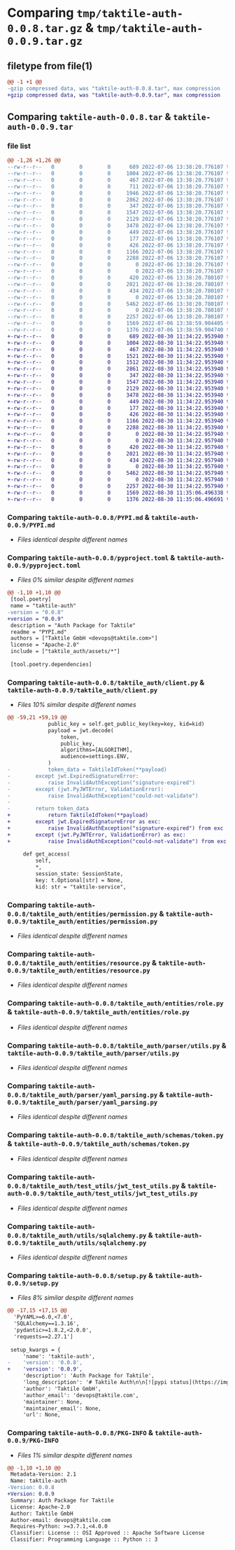 # Comparing `tmp/taktile-auth-0.0.8.tar.gz` & `tmp/taktile-auth-0.0.9.tar.gz`

## filetype from file(1)

```diff
@@ -1 +1 @@
-gzip compressed data, was "taktile-auth-0.0.8.tar", max compression
+gzip compressed data, was "taktile-auth-0.0.9.tar", max compression
```

## Comparing `taktile-auth-0.0.8.tar` & `taktile-auth-0.0.9.tar`

### file list

```diff
@@ -1,26 +1,26 @@
--rw-r--r--   0        0        0      689 2022-07-06 13:38:20.776107 taktile-auth-0.0.8/PYPI.md
--rw-r--r--   0        0        0     1004 2022-07-06 13:38:20.776107 taktile-auth-0.0.8/pyproject.toml
--rw-r--r--   0        0        0      467 2022-07-06 13:38:20.776107 taktile-auth-0.0.8/taktile_auth/__init__.py
--rw-r--r--   0        0        0      711 2022-07-06 13:38:20.776107 taktile-auth-0.0.8/taktile_auth/assets/resources.yaml
--rw-r--r--   0        0        0     1946 2022-07-06 13:38:20.776107 taktile-auth-0.0.8/taktile_auth/assets/roles.yaml
--rw-r--r--   0        0        0     2862 2022-07-06 13:38:20.776107 taktile-auth-0.0.8/taktile_auth/client.py
--rw-r--r--   0        0        0      347 2022-07-06 13:38:20.776107 taktile-auth-0.0.8/taktile_auth/entities/__init__.py
--rw-r--r--   0        0        0     1547 2022-07-06 13:38:20.776107 taktile-auth-0.0.8/taktile_auth/entities/permission.py
--rw-r--r--   0        0        0     2129 2022-07-06 13:38:20.776107 taktile-auth-0.0.8/taktile_auth/entities/resource.py
--rw-r--r--   0        0        0     3478 2022-07-06 13:38:20.776107 taktile-auth-0.0.8/taktile_auth/entities/role.py
--rw-r--r--   0        0        0      449 2022-07-06 13:38:20.776107 taktile-auth-0.0.8/taktile_auth/enums.py
--rw-r--r--   0        0        0      177 2022-07-06 13:38:20.776107 taktile-auth-0.0.8/taktile_auth/exceptions.py
--rw-r--r--   0        0        0      426 2022-07-06 13:38:20.776107 taktile-auth-0.0.8/taktile_auth/parser/__init__.py
--rw-r--r--   0        0        0     1166 2022-07-06 13:38:20.776107 taktile-auth-0.0.8/taktile_auth/parser/utils.py
--rw-r--r--   0        0        0     2288 2022-07-06 13:38:20.776107 taktile-auth-0.0.8/taktile_auth/parser/yaml_parsing.py
--rw-r--r--   0        0        0        0 2022-07-06 13:38:20.776107 taktile-auth-0.0.8/taktile_auth/py.typed
--rw-r--r--   0        0        0        0 2022-07-06 13:38:20.776107 taktile-auth-0.0.8/taktile_auth/schemas/__init__.py
--rw-r--r--   0        0        0      420 2022-07-06 13:38:20.780107 taktile-auth-0.0.8/taktile_auth/schemas/session.py
--rw-r--r--   0        0        0     2021 2022-07-06 13:38:20.780107 taktile-auth-0.0.8/taktile_auth/schemas/token.py
--rw-r--r--   0        0        0      434 2022-07-06 13:38:20.780107 taktile-auth-0.0.8/taktile_auth/settings.py
--rw-r--r--   0        0        0        0 2022-07-06 13:38:20.780107 taktile-auth-0.0.8/taktile_auth/test_utils/__init__.py
--rw-r--r--   0        0        0     5462 2022-07-06 13:38:20.780107 taktile-auth-0.0.8/taktile_auth/test_utils/jwt_test_utils.py
--rw-r--r--   0        0        0        0 2022-07-06 13:38:20.780107 taktile-auth-0.0.8/taktile_auth/utils/__init__.py
--rw-r--r--   0        0        0     2257 2022-07-06 13:38:20.780107 taktile-auth-0.0.8/taktile_auth/utils/sqlalchemy.py
--rw-r--r--   0        0        0     1569 2022-07-06 13:38:59.904405 taktile-auth-0.0.8/setup.py
--rw-r--r--   0        0        0     1376 2022-07-06 13:38:59.904740 taktile-auth-0.0.8/PKG-INFO
+-rw-r--r--   0        0        0      689 2022-08-30 11:34:22.953940 taktile-auth-0.0.9/PYPI.md
+-rw-r--r--   0        0        0     1004 2022-08-30 11:34:22.953940 taktile-auth-0.0.9/pyproject.toml
+-rw-r--r--   0        0        0      467 2022-08-30 11:34:22.953940 taktile-auth-0.0.9/taktile_auth/__init__.py
+-rw-r--r--   0        0        0     1521 2022-08-30 11:34:22.953940 taktile-auth-0.0.9/taktile_auth/assets/resources.yaml
+-rw-r--r--   0        0        0     1512 2022-08-30 11:34:22.953940 taktile-auth-0.0.9/taktile_auth/assets/roles.yaml
+-rw-r--r--   0        0        0     2861 2022-08-30 11:34:22.953940 taktile-auth-0.0.9/taktile_auth/client.py
+-rw-r--r--   0        0        0      347 2022-08-30 11:34:22.953940 taktile-auth-0.0.9/taktile_auth/entities/__init__.py
+-rw-r--r--   0        0        0     1547 2022-08-30 11:34:22.953940 taktile-auth-0.0.9/taktile_auth/entities/permission.py
+-rw-r--r--   0        0        0     2129 2022-08-30 11:34:22.953940 taktile-auth-0.0.9/taktile_auth/entities/resource.py
+-rw-r--r--   0        0        0     3478 2022-08-30 11:34:22.953940 taktile-auth-0.0.9/taktile_auth/entities/role.py
+-rw-r--r--   0        0        0      449 2022-08-30 11:34:22.953940 taktile-auth-0.0.9/taktile_auth/enums.py
+-rw-r--r--   0        0        0      177 2022-08-30 11:34:22.953940 taktile-auth-0.0.9/taktile_auth/exceptions.py
+-rw-r--r--   0        0        0      426 2022-08-30 11:34:22.953940 taktile-auth-0.0.9/taktile_auth/parser/__init__.py
+-rw-r--r--   0        0        0     1166 2022-08-30 11:34:22.953940 taktile-auth-0.0.9/taktile_auth/parser/utils.py
+-rw-r--r--   0        0        0     2288 2022-08-30 11:34:22.953940 taktile-auth-0.0.9/taktile_auth/parser/yaml_parsing.py
+-rw-r--r--   0        0        0        0 2022-08-30 11:34:22.957940 taktile-auth-0.0.9/taktile_auth/py.typed
+-rw-r--r--   0        0        0        0 2022-08-30 11:34:22.957940 taktile-auth-0.0.9/taktile_auth/schemas/__init__.py
+-rw-r--r--   0        0        0      420 2022-08-30 11:34:22.957940 taktile-auth-0.0.9/taktile_auth/schemas/session.py
+-rw-r--r--   0        0        0     2021 2022-08-30 11:34:22.957940 taktile-auth-0.0.9/taktile_auth/schemas/token.py
+-rw-r--r--   0        0        0      434 2022-08-30 11:34:22.957940 taktile-auth-0.0.9/taktile_auth/settings.py
+-rw-r--r--   0        0        0        0 2022-08-30 11:34:22.957940 taktile-auth-0.0.9/taktile_auth/test_utils/__init__.py
+-rw-r--r--   0        0        0     5462 2022-08-30 11:34:22.957940 taktile-auth-0.0.9/taktile_auth/test_utils/jwt_test_utils.py
+-rw-r--r--   0        0        0        0 2022-08-30 11:34:22.957940 taktile-auth-0.0.9/taktile_auth/utils/__init__.py
+-rw-r--r--   0        0        0     2257 2022-08-30 11:34:22.957940 taktile-auth-0.0.9/taktile_auth/utils/sqlalchemy.py
+-rw-r--r--   0        0        0     1569 2022-08-30 11:35:06.496338 taktile-auth-0.0.9/setup.py
+-rw-r--r--   0        0        0     1376 2022-08-30 11:35:06.496691 taktile-auth-0.0.9/PKG-INFO
```

### Comparing `taktile-auth-0.0.8/PYPI.md` & `taktile-auth-0.0.9/PYPI.md`

 * *Files identical despite different names*

### Comparing `taktile-auth-0.0.8/pyproject.toml` & `taktile-auth-0.0.9/pyproject.toml`

 * *Files 0% similar despite different names*

```diff
@@ -1,10 +1,10 @@
 [tool.poetry]
 name = "taktile-auth"
-version = "0.0.8"
+version = "0.0.9"
 description = "Auth Package for Taktile"
 readme = "PYPI.md"
 authors = ["Taktile GmbH <devops@taktile.com>"]
 license = "Apache-2.0"
 include = ["taktile_auth/assets/*"]
 
 [tool.poetry.dependencies]
```

### Comparing `taktile-auth-0.0.8/taktile_auth/client.py` & `taktile-auth-0.0.9/taktile_auth/client.py`

 * *Files 10% similar despite different names*

```diff
@@ -59,21 +59,19 @@
             public_key = self.get_public_key(key=key, kid=kid)
             payload = jwt.decode(
                 token,
                 public_key,
                 algorithms=[ALGORITHM],
                 audience=settings.ENV,
             )
-            token_data = TaktileIdToken(**payload)
-        except jwt.ExpiredSignatureError:
-            raise InvalidAuthException("signature-expired")
-        except (jwt.PyJWTError, ValidationError):
-            raise InvalidAuthException("could-not-validate")
-
-        return token_data
+            return TaktileIdToken(**payload)
+        except jwt.ExpiredSignatureError as exc:
+            raise InvalidAuthException("signature-expired") from exc
+        except (jwt.PyJWTError, ValidationError) as exc:
+            raise InvalidAuthException("could-not-validate") from exc
 
     def get_access(
         self,
         *,
         session_state: SessionState,
         key: t.Optional[str] = None,
         kid: str = "taktile-service",
```

### Comparing `taktile-auth-0.0.8/taktile_auth/entities/permission.py` & `taktile-auth-0.0.9/taktile_auth/entities/permission.py`

 * *Files identical despite different names*

### Comparing `taktile-auth-0.0.8/taktile_auth/entities/resource.py` & `taktile-auth-0.0.9/taktile_auth/entities/resource.py`

 * *Files identical despite different names*

### Comparing `taktile-auth-0.0.8/taktile_auth/entities/role.py` & `taktile-auth-0.0.9/taktile_auth/entities/role.py`

 * *Files identical despite different names*

### Comparing `taktile-auth-0.0.8/taktile_auth/parser/utils.py` & `taktile-auth-0.0.9/taktile_auth/parser/utils.py`

 * *Files identical despite different names*

### Comparing `taktile-auth-0.0.8/taktile_auth/parser/yaml_parsing.py` & `taktile-auth-0.0.9/taktile_auth/parser/yaml_parsing.py`

 * *Files identical despite different names*

### Comparing `taktile-auth-0.0.8/taktile_auth/schemas/token.py` & `taktile-auth-0.0.9/taktile_auth/schemas/token.py`

 * *Files identical despite different names*

### Comparing `taktile-auth-0.0.8/taktile_auth/test_utils/jwt_test_utils.py` & `taktile-auth-0.0.9/taktile_auth/test_utils/jwt_test_utils.py`

 * *Files identical despite different names*

### Comparing `taktile-auth-0.0.8/taktile_auth/utils/sqlalchemy.py` & `taktile-auth-0.0.9/taktile_auth/utils/sqlalchemy.py`

 * *Files identical despite different names*

### Comparing `taktile-auth-0.0.8/setup.py` & `taktile-auth-0.0.9/setup.py`

 * *Files 8% similar despite different names*

```diff
@@ -17,15 +17,15 @@
  'PyYAML>=6.0,<7.0',
  'SQLAlchemy==1.3.16',
  'pydantic>=1.8.2,<2.0.0',
  'requests==2.27.1']
 
 setup_kwargs = {
     'name': 'taktile-auth',
-    'version': '0.0.8',
+    'version': '0.0.9',
     'description': 'Auth Package for Taktile',
     'long_description': '# Taktile Auth\n\n[![pypi status](https://img.shields.io/pypi/v/taktile-auth.svg)](https://pypi.python.org/pypi/taktile-auth)\n[![License](https://img.shields.io/badge/License-Apache%202.0-blue.svg)](https://www.apache.org/licenses/LICENSE-2.0)\n\nThis package is part of the Taktile ecosystem.\n\nTaktile enables data science teams to industrialize, scale, and maintain machine learning models. Our ML development platform makes it easy to create your own end-to-end ML applications:\n\n- Turn models into auto-scaling APIs in a few lines of code\n- Easily add model tests\n- Create and share model explanations through the Taktile UI\n\nFind more information in our [docs](https://docs.taktile.com).\n',
     'author': 'Taktile GmbH',
     'author_email': 'devops@taktile.com',
     'maintainer': None,
     'maintainer_email': None,
     'url': None,
```

### Comparing `taktile-auth-0.0.8/PKG-INFO` & `taktile-auth-0.0.9/PKG-INFO`

 * *Files 1% similar despite different names*

```diff
@@ -1,10 +1,10 @@
 Metadata-Version: 2.1
 Name: taktile-auth
-Version: 0.0.8
+Version: 0.0.9
 Summary: Auth Package for Taktile
 License: Apache-2.0
 Author: Taktile GmbH
 Author-email: devops@taktile.com
 Requires-Python: >=3.7.1,<4.0.0
 Classifier: License :: OSI Approved :: Apache Software License
 Classifier: Programming Language :: Python :: 3
```

